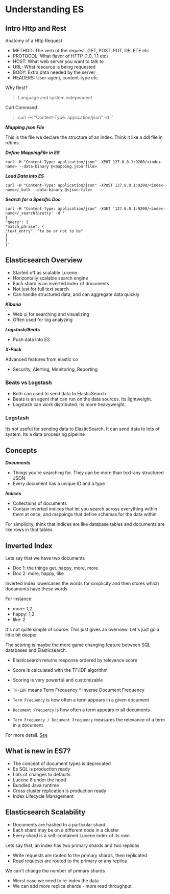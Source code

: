 # Understanding ES
## Intro Http and Rest

Anatomy of a Http Request
- METHOD: The verb of the request. GET, POST, PUT, DELETE etc
- PROTOCOL: What flavor of HTTP (1.0, 1.1 etc)
- HOST: What web server you want to talk to
- URL: What resource is being requested
- BODY: Extra data needed by the server
- HEADERS: User-agent, content-type etc.

Why Rest?
> Language and system independent

Curl Command
> curl -H "Content-Type: application/json" <URL> -d '<BODY>'

***Mapping.json File***

This is the file we declare the structure of an index. Think it like a ddl file in rdbms.

***Define MappingFile in ES***

`curl -H "Content-Type: application/json" -XPUT 127.0.0.1:9200/<index-name> --data-binary @<mapping.json file>`

***Load Data into ES***

`curl -H "Content-Type: application/json" -XPOST 127.0.0.1:9200/<index-name>/_bulk --data-binary @<json-file>`

***Search for a Spesific Doc***
```
curl -H "Content-Type: application/json" -XGET '127.0.0.1:9200/<index-name>/_search?pretty' -d '
{
"query": {
"match_phrase": {
"text_entry": "to be or not to be"
}
}
}'
```

## Elasticsearch Overview
- Started off as scalable Lucene
- Horizontally scalable search engine
- Each shard is an inverted index of documents
- Not just for full text search
- Can handle structured data, and can aggregate data quickly

***Kibana***

- Web ui for searching and visualizing
- Often used for log analyzing

***Logstash/Beats***

- Push data into ES

***X-Pack***

Advanced features from elastic co 

- Security, Alerting, Monitoring, Reporting

### Beats vs Logstash
- Both can used to send data to ElasticSearch
- Beats is an agent that can run on the data sources. Its lightweight.
- Logstash can work distributed. Its more heavyweight.

### Logstash
Its not useful for sending data to ElasticSearch. It can send data to lots of system. Its a data processing pipeline

## Concepts
***Documents***

- Things you're searching for. They can be more than text-any structured JSON
- Every document has a unique ID and a type

***Indices***

- Collections of documents
- Contain inverted indices that let you search across everything within them at once, and mappings that define schemas for the data within

For simplicity, think that indices are like database tables and documents are like rows in that tables.

## Inverted Index

Lets say that we have two documents
- Doc 1: the things get. happy, more, more
- Doc 2: more, happy, like

Inverted index lowercases the words for simplicity and then stores which documents have these words

For instance:  
- more: 1,2
- happy: 1,2
- like: 2

It's not quite simple of course. This just gives an overview.
Let's just go a little bit deeper

The scoring is maybe the more game changing feature between SQL databases and Elasticsearch.

- Elasticsearch returns response ordered by relevance score
- Score is calculated with the TF/IDF algorithm
- Scoring is very powerful and customizable 


- `TF-IDF` means Term Frequency * Inverse Document Frequency
- `Term Frequency` is how often a term appears in a given document
- `Document Frequency` is how often a term appears in all documents 
- `Term Frequency / Document Frequency` measures the relevance of a term in a document

For more detail. [See](https://www.elastic.co/guide/en/elasticsearch/guide/current/practical-scoring-function.html)

## What is new in ES7?
- The concept of document types is deprecated
- Es SQL is production ready
- Lots of changes to defaults
- Lucene 8 under the hood
- Bundled Java runtime
- Cross cluster replication is production ready
- Index Lifecycle Management

## Elasticsearch Scalability
- Documents are hashed to a particular shard
- Each shard may be on a different node in a cluster
- Every shard is a self-contained Lucene index of its own

Lets say that, an index has two primary shards and two replicas
- Write requests are routed to the primary shards, then replicated
- Read requests are routed to the primary or any replica

We can't change the number of primary shards 
- Worst case we need to re-index the data
- We can add more replica shards - more read throughput
